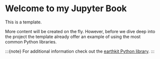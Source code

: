 # Welcome to my Jupyter Book

This is a template.

More content will be created on the fly. However, before we dive deep into the project the template already offer an example of using the most common Python libraries.

:::{note}
For additional information check out the [earthkit Python library](https://cds.climate.copernicus.eu/earthkit).
:::

```{tableofcontents}
```
